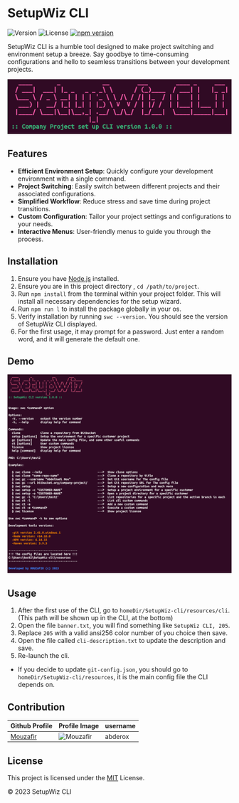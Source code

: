 # SetupWiz CLI

![Version](https://img.shields.io/badge/version-1.0.0-blue.svg)
![License](https://img.shields.io/badge/license-MIT-green.svg)
[![npm version](https://badge.fury.io/js/setupwiz-cli.svg)](https://badge.fury.io/js/setupwiz-cli)

SetupWiz CLI is a humble tool designed to make project switching and environment setup a breeze. Say goodbye to time-consuming configurations and hello to seamless transitions between your development projects.

<p align='center'>
    <img src='./github/logo.png' alt='screen-shot'>
</p>

## Features

- **Efficient Environment Setup**: Quickly configure your development environment with a single command.
- **Project Switching**: Easily switch between different projects and their associated configurations.
- **Simplified Workflow**: Reduce stress and save time during project transitions.
- **Custom Configuration**: Tailor your project settings and configurations to your needs.
- **Interactive Menus**: User-friendly menus to guide you through the process.

## Installation

1. Ensure you have [Node.js](https://nodejs.org/) installed.
2. Ensure you are in this project directory , `cd /path/to/project`.
3. Run `npm install` from the terminal within your project folder. This will install all necessary dependencies for the setup wizard.
4. Run `npm run l` to install the package globally in your os.
5. Verify installation by running `swc --version`. You should see the version of SetupWiz CLI displayed.
6. For the first usage, it may prompt for a password. Just enter a random word, and it will generate the default one.

## Demo

<p align='center'>
    <img src='./github/screen-shot-1.png' alt='screen-shot'>
</p>

## Usage

1. After the first use of the CLI, go to `homeDir/SetupWiz-cli/resources/cli`. (This path will be shown up in the CLI, at the bottom)
2. Open the file `banner.txt`, you will find something like `SetupWiz CLI, 205`.
3. Replace `205` with a valid ansi256 color number of you choice then save.
4. Open the file called `cli-description.txt` to update the description and save.
5. Re-launch the cli.

- If you decide to update `git-config.json`, you should go to `homeDir/SetupWiz-cli/resources`, it is the main config file the CLI depends on.

## Contribution

| Github Profile | Profile Image | username |
|--------------|---------------|------|
| [Mouzafir](https://github.com/abderox) | ![Mouzafir](https://avatars.githubusercontent.com/u/81394980?s=100&u=ee1030f5930eec9f57a0856d584f4b4d18cf345e&v=4) | abderox |

## License

This project is licensed under the [MIT](./LICENSE) License.

© 2023 SetupWiz CLI